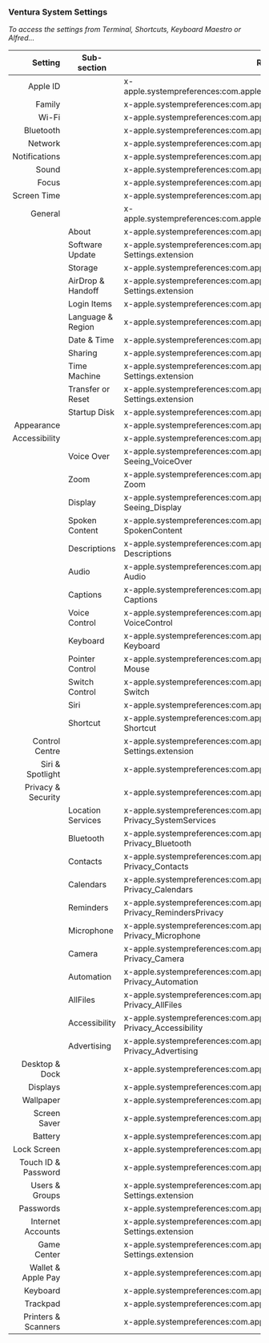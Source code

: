 ### Ventura System Settings

*To access the settings from Terminal, Shortcuts, Keyboard Maestro or Alfred...*


Setting             |  Sub-section                 |RL                                                                                
--:|--|--
| Apple ID |   | x-apple.systempreferences:com.apple.systempreferences.AppleIDSettings |
| Family |   | x-apple.systempreferences:com.apple.Family-Settings.extension |
| Wi-Fi |   | x-apple.systempreferences:com.apple.wifi-settings-extension |
| Bluetooth |   | x-apple.systempreferences:com.apple.BluetoothSettings |
| Network |   | x-apple.systempreferences:com.apple.Network-Settings.extension |
| Notifications |   | x-apple.systempreferences:com.apple.Notifications-Settings.extension |
| Sound |   | x-apple.systempreferences:com.apple.Sound-Settings.extension |
| Focus |   | x-apple.systempreferences:com.apple.Focus-Settings.extension |
| Screen Time |   | x-apple.systempreferences:com.apple.Screen-Time-Settings.extension |
| General |   | x-apple.systempreferences:com.apple.systempreferences.GeneralSettings |
|   | About | x-apple.systempreferences:com.apple.SystemProfiler.AboutExtension |
|   | Software Update | x-apple.systempreferences:com.apple.Software-Update-Settings.extension |
|   | Storage | x-apple.systempreferences:com.apple.settings.Storage |
|   | AirDrop & Handoff | x-apple.systempreferences:com.apple.AirDrop-Handoff-Settings.extension |
|   | Login Items | x-apple.systempreferences:com.apple.LoginItems-Settings.extension |
|   | Language & Region | x-apple.systempreferences:com.apple.Localization-Settings.extension |
|   | Date & Time | x-apple.systempreferences:com.apple.Date-Time-Settings.extension |
|   | Sharing | x-apple.systempreferences:com.apple.Sharing-Settings.extension |
|   | Time Machine | x-apple.systempreferences:com.apple.Time-Machine-Settings.extension |
|   | Transfer or Reset | x-apple.systempreferences:com.apple.Transfer-Reset-Settings.extension |
|   | Startup Disk | x-apple.systempreferences:com.apple.preference.startupdisk |
| Appearance |   | x-apple.systempreferences:com.apple.Appearance-Settings.extension |
| Accessibility |   | x-apple.systempreferences:com.apple.Accessibility-Settings.extension |
|   | Voice Over | x-apple.systempreferences:com.apple.preference.universalaccess?Seeing_VoiceOver |
|   | Zoom | x-apple.systempreferences:com.apple.preference.universalaccess?Zoom |
|   | Display | x-apple.systempreferences:com.apple.preference.universalaccess?Seeing_Display |
|   | Spoken Content | x-apple.systempreferences:com.apple.preference.universalaccess?SpokenContent |
|   | Descriptions | x-apple.systempreferences:com.apple.preference.universalaccess?Descriptions |
|   | Audio | x-apple.systempreferences:com.apple.preference.universalaccess?Audio |
|   | Captions | x-apple.systempreferences:com.apple.preference.universalaccess?Captions |
|   | Voice Control | x-apple.systempreferences:com.apple.preference.universalaccess?VoiceControl |
|   | Keyboard | x-apple.systempreferences:com.apple.preference.universalaccess?Keyboard |
|   | Pointer Control | x-apple.systempreferences:com.apple.preference.universalaccess?Mouse |
|   | Switch Control | x-apple.systempreferences:com.apple.preference.universalaccess?Switch |
|   | Siri | x-apple.systempreferences:com.apple.preference.universalaccess?Siri |
|   | Shortcut | x-apple.systempreferences:com.apple.preference.universalaccess?Shortcut |
| Control Centre |   | x-apple.systempreferences:com.apple.ControlCenter-Settings.extension |
| Siri & Spotlight |   | x-apple.systempreferences:com.apple.Siri-Settings.extension |
| Privacy & Security |   | x-apple.systempreferences:com.apple.preference.security |
|   | Location Services   | x-apple.systempreferences:com.apple.preference.security?Privacy_SystemServices |
|   | Bluetooth   | x-apple.systempreferences:com.apple.preference.security?Privacy_Bluetooth |
|   | Contacts    | x-apple.systempreferences:com.apple.preference.security?Privacy_Contacts |
|   | Calendars   | x-apple.systempreferences:com.apple.preference.security?Privacy_Calendars |
|   | Reminders   | x-apple.systempreferences:com.apple.preference.security?Privacy_RemindersPrivacy |
|   | Microphone  | x-apple.systempreferences:com.apple.preference.security?Privacy_Microphone |
|   | Camera | x-apple.systempreferences:com.apple.preference.security?Privacy_Camera |
|   | Automation  | x-apple.systempreferences:com.apple.preference.security?Privacy_Automation |
|   | AllFiles    | x-apple.systempreferences:com.apple.preference.security?Privacy_AllFiles |
|   | Accessibility   | x-apple.systempreferences:com.apple.preference.security?Privacy_Accessibility |
|   | Advertising | x-apple.systempreferences:com.apple.preference.security?Privacy_Advertising |
| Desktop & Dock |   | x-apple.systempreferences:com.apple.Desktop-Settings.extension |
| Displays |   | x-apple.systempreferences:com.apple.Displays-Settings.extension |
| Wallpaper |   | x-apple.systempreferences:com.apple.Wallpaper-Settings.extension |
| Screen Saver |   | x-apple.systempreferences:com.apple.ScreenSaver-Settings.extension |
| Battery |   | x-apple.systempreferences:com.apple.Battery-Settings.extension |
| Lock Screen |   | x-apple.systempreferences:com.apple.Lock-Screen-Settings.extension |
| Touch ID & Password |   | x-apple.systempreferences:com.apple.Touch-ID-Settings.extension |
| Users & Groups |   | x-apple.systempreferences:com.apple.Users-Groups-Settings.extension |
| Passwords |   | x-apple.systempreferences:com.apple.Passwords-Settings.extension |
| Internet Accounts |   | x-apple.systempreferences:com.apple.Internet-Accounts-Settings.extension |
| Game Center |   | x-apple.systempreferences:com.apple.Game-Center-Settings.extension |
| Wallet & Apple Pay |   | x-apple.systempreferences:com.apple.WalletSettingsExtension |
| Keyboard |   | x-apple.systempreferences:com.apple.Keyboard-Settings.extension |
| Trackpad |   | x-apple.systempreferences:com.apple.Trackpad-Settings.extension |
| Printers & Scanners |   | x-apple.systempreferences:com.apple.Print-Scan-Settings.extension |           

